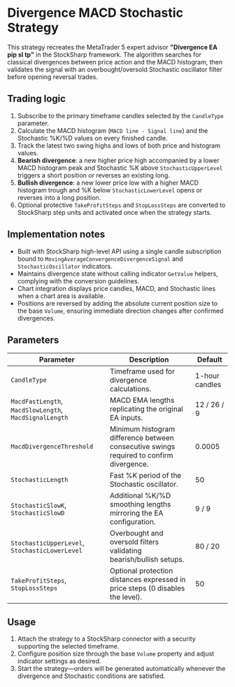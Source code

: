# Divergence MACD Stochastic Strategy

This strategy recreates the MetaTrader 5 expert advisor **"Divergence EA pip sl tp"** in the StockSharp framework. The algorithm searches for classical divergences between price action and the MACD histogram, then validates the signal with an overbought/oversold Stochastic oscillator filter before opening reversal trades.

## Trading logic

1. Subscribe to the primary timeframe candles selected by the `CandleType` parameter.
2. Calculate the MACD histogram (`MACD line - Signal line`) and the Stochastic %K/%D values on every finished candle.
3. Track the latest two swing highs and lows of both price and histogram values.
4. **Bearish divergence**: a new higher price high accompanied by a lower MACD histogram peak and Stochastic %K above `StochasticUpperLevel` triggers a short position or reverses an existing long.
5. **Bullish divergence**: a new lower price low with a higher MACD histogram trough and %K below `StochasticLowerLevel` opens or reverses into a long position.
6. Optional protective `TakeProfitSteps` and `StopLossSteps` are converted to StockSharp step units and activated once when the strategy starts.

## Implementation notes

- Built with StockSharp high-level API using a single candle subscription bound to `MovingAverageConvergenceDivergenceSignal` and `StochasticOscillator` indicators.
- Maintains divergence state without calling indicator `GetValue` helpers, complying with the conversion guidelines.
- Chart integration displays price candles, MACD, and Stochastic lines when a chart area is available.
- Positions are reversed by adding the absolute current position size to the base `Volume`, ensuring immediate direction changes after confirmed divergences.

## Parameters

| Parameter | Description | Default |
|-----------|-------------|---------|
| `CandleType` | Timeframe used for divergence calculations. | 1-hour candles |
| `MacdFastLength`, `MacdSlowLength`, `MacdSignalLength` | MACD EMA lengths replicating the original EA inputs. | 12 / 26 / 9 |
| `MacdDivergenceThreshold` | Minimum histogram difference between consecutive swings required to confirm divergence. | 0.0005 |
| `StochasticLength` | Fast %K period of the Stochastic oscillator. | 50 |
| `StochasticSlowK`, `StochasticSlowD` | Additional %K/%D smoothing lengths mirroring the EA configuration. | 9 / 9 |
| `StochasticUpperLevel`, `StochasticLowerLevel` | Overbought and oversold filters validating bearish/bullish setups. | 80 / 20 |
| `TakeProfitSteps`, `StopLossSteps` | Optional protection distances expressed in price steps (0 disables the level). | 50 |

## Usage

1. Attach the strategy to a StockSharp connector with a security supporting the selected timeframe.
2. Configure position size through the base `Volume` property and adjust indicator settings as desired.
3. Start the strategy—orders will be generated automatically whenever the divergence and Stochastic conditions are satisfied.
